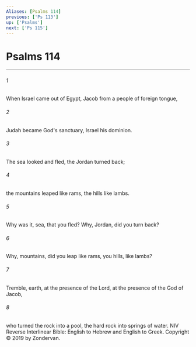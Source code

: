 ```yaml
---
Aliases: [Psalms 114]
previous: ['Ps 113']
up: ['Psalms']
next: ['Ps 115']
---
```

# Psalms 114

***


###### 1 
When Israel came out of Egypt, Jacob from a people of foreign tongue, 

###### 2 
Judah became God's sanctuary, Israel his dominion. 

###### 3 
The sea looked and fled, the Jordan turned back; 

###### 4 
the mountains leaped like rams, the hills like lambs. 

###### 5 
Why was it, sea, that you fled? Why, Jordan, did you turn back? 

###### 6 
Why, mountains, did you leap like rams, you hills, like lambs? 

###### 7 
Tremble, earth, at the presence of the Lord, at the presence of the God of Jacob, 

###### 8 
who turned the rock into a pool, the hard rock into springs of water. NIV Reverse Interlinear Bible: English to Hebrew and English to Greek. Copyright © 2019 by Zondervan.

